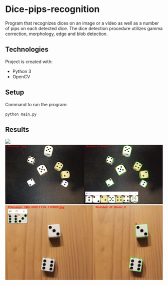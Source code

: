 # Dice-pips-recognition
Program that recognizes dices on an image or a video as well as a number of pips on each detected dice. The dice detection procedure utilizes gamma correction, morphology, edge and blob detection.

## Technologies
Project is created with:
* Python 3
* OpenCV

## Setup
Command to run the program:
```
python main.py
```

## Results
<img src="https://github.com/wiktoriakeller/dice-pips-recognition/blob/main/images/dicesInMotion.gif" width="800" />
<img src="https://github.com/wiktoriakeller/dice-pips-recognition/blob/main/images/dices1.png" width="800" />
<img src="https://github.com/wiktoriakeller/dice-pips-recognition/blob/main/images/dices2.png" width="800" />
